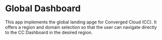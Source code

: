 # Global Dashboard

This app implements the global landing apge for Converged Cloud (CC). It offers a region and domain selection so that the user can navigate directly to the CC Dashboard in the desired region.
